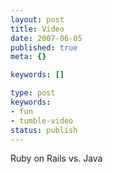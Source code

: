 ```yaml
---
layout: post
title: Video
date: 2007-06-05
published: true
meta: {}

keywords: []

type: post
keywords:
- fun
- tumble-video
status: publish
---
```



Ruby on Rails vs. Java

